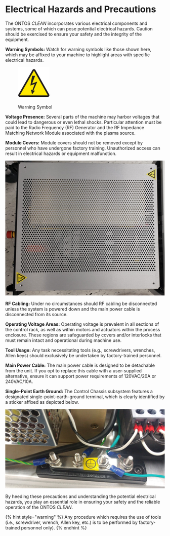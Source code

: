 # Electrical Hazards and Precautions

The ONTOS _CLEAN_ incorporates various electrical components and systems, some of which can pose potential electrical hazards. Caution should be exercised to ensure your safety and the integrity of the equipment.

**Warning Symbols:** Watch for warning symbols like those shown here, which may be affixed to your machine to highlight areas with specific electrical hazards.

<figure><img src="../../../.gitbook/assets/4.png" alt="" width="100"><figcaption><p>Warning Symbol</p></figcaption></figure>

**Voltage Presence:** Several parts of the machine may harbor voltages that could lead to dangerous or even lethal shocks. Particular attention must be paid to the Radio Frequency (RF) Generator and the RF Impedance Matching Network Module associated with the plasma source.

**Module Covers:** Module covers should not be removed except by personnel who have undergone factory training. Unauthorized access can result in electrical hazards or equipment malfunction.

![Control Chassis Cover with Electrical Hazard Symbol](../../../.gitbook/assets/5.jpeg)

**RF Cabling:** Under no circumstances should RF cabling be disconnected unless the system is powered down and the main power cable is disconnected from its source.

**Operating Voltage Areas:** Operating voltage is prevalent in all sections of the control rack, as well as within motors and actuators within the process enclosure. These regions are safeguarded by covers and/or interlocks that must remain intact and operational during machine use.

**Tool Usage:** Any task necessitating tools (e.g., screwdrivers, wrenches, Allen keys) should exclusively be undertaken by factory-trained personnel.

**Main Power Cable:** The main power cable is designed to be detachable from the unit. If you opt to replace this cable with a user-supplied alternative, ensure it can support power requirements of 120VAC/20A or 240VAC/10A.

**Single-Point Earth Ground:** The Control Chassis subsystem features a designated single-point-earth-ground terminal, which is clearly identified by a sticker affixed as depicted below.

![Single-Point-Earth-Ground Terminal](../../../.gitbook/assets/6.png)

By heeding these precautions and understanding the potential electrical hazards, you play an essential role in ensuring your safety and the reliable operation of the ONTOS _CLEAN_.&#x20;

{% hint style="warning" %}
Any procedure which requires the use of tools (i.e., screwdriver, wrench, Allen key, etc.) is to be performed by factory-trained personnel only).
{% endhint %}
